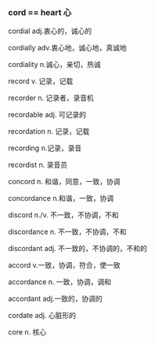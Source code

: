 ### cord == heart 心

cordial adj.衷心的，诚心的

cordially adv.衷心地，诚心地，真诚地

cordiality n.诚心，亲切，热诚

record v. 记录，记载

recorder n. 记录者，录音机

recordable adj. 可记录的

recordation n. 记录，记载

recording n.记录，录音

recordist n. 录音员

concord n. 和谐，同意，一致，协调

concordance n.和谐，一致，协调

discord n./v. 不一致，不协调，不和

discordance n. 不一致，不协调，不和

discordant adj. 不一致的，不协调的，不和的

accord v.一致，协调，符合，使一致  

accordance n. 一致，协调，调和

accordant adj.一致的，协调的

cordate adj. 心脏形的

core n. 核心